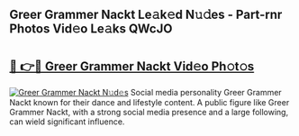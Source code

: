## Greer Grammer Nackt Le𝚊k𝚎d N𝚞𝚍es - Part-rnr Photos Vid𝚎o Le𝚊ks QWcJO

# <h2><a href="http://fb20ow.evod.top/?m=Greer+Grammer+Nackt">🔗 👉🔴 Greer Grammer Nackt Vid𝚎o Ph𝚘t𝚘s</a></h2>

[![Greer Grammer Nackt N𝚞d𝚎s](https://i.imgur.com/8V9OHl7.gif)](http://fb20ow.evod.top/?m=Greer+Grammer+Nackt)
Social media personality Greer Grammer Nackt known for their dance and lifestyle content. A public figure like Greer Grammer Nackt, with a strong social media presence and a large following, can wield significant influence. 
